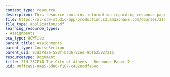 ```yaml
---
content_type: resource
description: This resource contains information regarding response paper 2.
file: https://ol-ocw-studio-app-production.s3.amazonaws.com/courses/21h-237-the-city-of-athens-in-the-age-of-pericles-fall-2014/00ffca910ae53d86f107c4828cdfa64c_MIT21H_237F14_Response2.pdf
file_type: application/pdf
learning_resource_types:
- Assignments
ocw_type: OCWFile
parent_title: Assignments
parent_type: CourseSection
parent_uid: 93d37d2e-550f-ba36-82ed-9bfb35927215
resourcetype: Document
title: 21H.237F14 The City of Athens - Response Paper 2
uid: 00ffca91-0ae5-3d86-f107-c4828cdfa64c
---
```

